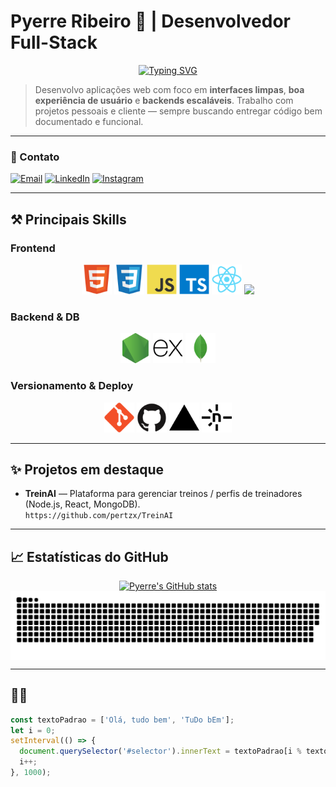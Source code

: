 # Pyerre Ribeiro 🚀 | Desenvolvedor Full-Stack

<div align="center">
  <a href="https://git.io/typing-svg">
    <img src="https://readme-typing-svg.demolab.com?font=Fira+Code&weight=600&size=28&pause=800&color=003FF7&center=true&vCenter=true&repeat=true&width=700&lines=Pyerre+Ribeiro+%7C+Fullstack+Developer+%F0%9F%91%A8%F0%9F%8F%BB%E2%80%8D%F0%9F%92%BB" alt="Typing SVG" />
  </a>
</div>

> Desenvolvo aplicações web com foco em **interfaces limpas**, **boa experiência de usuário** e **backends escaláveis**. Trabalho com projetos pessoais e cliente — sempre buscando entregar código bem documentado e funcional.

---

### 🔗 Contato
[![Email](https://img.shields.io/badge/-Email-000?style=for-the-badge&logo=microsoft-outlook&logoColor=003FF7&color=FFFFFF)](mailto:pyerremarcio098@gmail.com)
[![LinkedIn](https://img.shields.io/badge/-LinkedIn-000?style=for-the-badge&logo=linkedin&logoColor=003FF7&color=FFFFFF)](https://www.linkedin.com/in/pertzx/)
[![Instagram](https://img.shields.io/badge/-Instagram-000?style=for-the-badge&logo=instagram&logoColor=003FF7&color=FFFFFF)](https://www.instagram.com/p3rtzxdev/)

---

## ⚒️ Principais Skills

### Frontend
<div align="center">
  <img src="https://raw.githubusercontent.com/devicons/devicon/master/icons/html5/html5-original.svg" width="48" /> 
  <img src="https://raw.githubusercontent.com/devicons/devicon/master/icons/css3/css3-original.svg" width="48" /> 
  <img src="https://raw.githubusercontent.com/devicons/devicon/master/icons/javascript/javascript-original.svg" width="48" />
  <img src="https://raw.githubusercontent.com/devicons/devicon/master/icons/typescript/typescript-original.svg" width="48" />
  <img src="https://raw.githubusercontent.com/devicons/devicon/master/icons/react/react-original.svg" width="48" />
  <img src="https://upload.wikimedia.org/wikipedia/commons/d/d5/Tailwind_CSS_Logo.svg" width="48" />
</div>

### Backend & DB
<div align="center">
  <img src="https://raw.githubusercontent.com/devicons/devicon/master/icons/nodejs/nodejs-original.svg" width="48" />
  <img src="https://raw.githubusercontent.com/devicons/devicon/master/icons/express/express-original.svg" width="48" />
  <img src="https://raw.githubusercontent.com/devicons/devicon/master/icons/mongodb/mongodb-original.svg" width="48" />
</div>

### Versionamento & Deploy
<div align="center">
  <img src="https://raw.githubusercontent.com/devicons/devicon/master/icons/git/git-original.svg" width="48" />
  <img src="https://raw.githubusercontent.com/devicons/devicon/master/icons/github/github-original.svg" width="48" />
  <img src="https://raw.githubusercontent.com/devicons/devicon/master/icons/vercel/vercel-original.svg" width="48" />
  <img src="https://raw.githubusercontent.com/devicons/devicon/master/icons/netlify/netlify-plain.svg" width="48" />
</div>

---

## ✨ Projetos em destaque
- **TreinAI** — Plataforma para gerenciar treinos / perfis de treinadores (Node.js, React, MongoDB).  
  `https://github.com/pertzx/TreinAI`  
---

## 📈 Estatísticas do GitHub
<div align="center">
  <a href="https://github.com/pertzx">
    <img alt="Pyerre's GitHub stats" src="https://github-readme-stats.vercel.app/api?username=pertzx&show_icons=true&theme=default&count_private=true" />
  </a>
</div>

<picture align="center" style="width:100%">
  <source media="(prefers-color-scheme: dark)" srcset="https://raw.githubusercontent.com/pertzx/pertzx/output/github-contribution-grid-snake-dark.svg">
  <img align="center" alt="contribuições" src="https://raw.githubusercontent.com/pertzx/pertzx/output/github-contribution-grid-snake.svg" />
</picture>

---

## 👨‍💻

```javascript
const textoPadrao = ['Olá, tudo bem', 'TuDo bEm'];
let i = 0;
setInterval(() => {
  document.querySelector('#selector').innerText = textoPadrao[i % textoPadrao.length];
  i++;
}, 1000);
